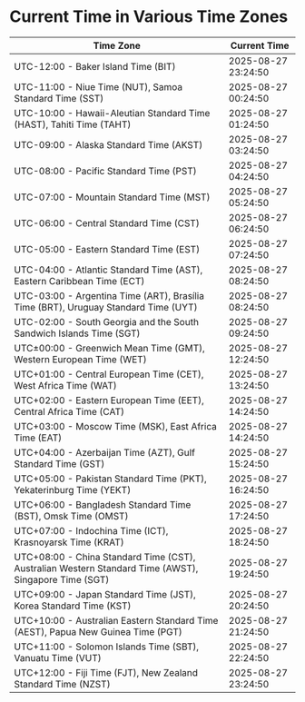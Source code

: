 # Current Time in Various Time Zones

| Time Zone | Current Time |
|-----------|--------------|
| UTC-12:00 - Baker Island Time (BIT) | 2025-08-27 23:24:50 |
| UTC-11:00 - Niue Time (NUT), Samoa Standard Time (SST) | 2025-08-27 00:24:50 |
| UTC-10:00 - Hawaii-Aleutian Standard Time (HAST), Tahiti Time (TAHT) | 2025-08-27 01:24:50 |
| UTC-09:00 - Alaska Standard Time (AKST) | 2025-08-27 03:24:50 |
| UTC-08:00 - Pacific Standard Time (PST) | 2025-08-27 04:24:50 |
| UTC-07:00 - Mountain Standard Time (MST) | 2025-08-27 05:24:50 |
| UTC-06:00 - Central Standard Time (CST) | 2025-08-27 06:24:50 |
| UTC-05:00 - Eastern Standard Time (EST) | 2025-08-27 07:24:50 |
| UTC-04:00 - Atlantic Standard Time (AST), Eastern Caribbean Time (ECT) | 2025-08-27 08:24:50 |
| UTC-03:00 - Argentina Time (ART), Brasília Time (BRT), Uruguay Standard Time (UYT) | 2025-08-27 08:24:50 |
| UTC-02:00 - South Georgia and the South Sandwich Islands Time (SGT) | 2025-08-27 09:24:50 |
| UTC±00:00 - Greenwich Mean Time (GMT), Western European Time (WET) | 2025-08-27 12:24:50 |
| UTC+01:00 - Central European Time (CET), West Africa Time (WAT) | 2025-08-27 13:24:50 |
| UTC+02:00 - Eastern European Time (EET), Central Africa Time (CAT) | 2025-08-27 14:24:50 |
| UTC+03:00 - Moscow Time (MSK), East Africa Time (EAT) | 2025-08-27 14:24:50 |
| UTC+04:00 - Azerbaijan Time (AZT), Gulf Standard Time (GST) | 2025-08-27 15:24:50 |
| UTC+05:00 - Pakistan Standard Time (PKT), Yekaterinburg Time (YEKT) | 2025-08-27 16:24:50 |
| UTC+06:00 - Bangladesh Standard Time (BST), Omsk Time (OMST) | 2025-08-27 17:24:50 |
| UTC+07:00 - Indochina Time (ICT), Krasnoyarsk Time (KRAT) | 2025-08-27 18:24:50 |
| UTC+08:00 - China Standard Time (CST), Australian Western Standard Time (AWST), Singapore Time (SGT) | 2025-08-27 19:24:50 |
| UTC+09:00 - Japan Standard Time (JST), Korea Standard Time (KST) | 2025-08-27 20:24:50 |
| UTC+10:00 - Australian Eastern Standard Time (AEST), Papua New Guinea Time (PGT) | 2025-08-27 21:24:50 |
| UTC+11:00 - Solomon Islands Time (SBT), Vanuatu Time (VUT) | 2025-08-27 22:24:50 |
| UTC+12:00 - Fiji Time (FJT), New Zealand Standard Time (NZST) | 2025-08-27 23:24:50 |
